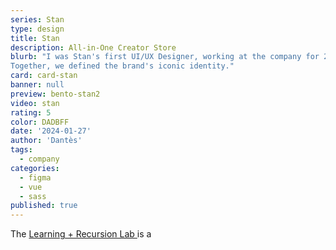 ```yaml
---
series: Stan
type: design
title: Stan
description: All-in-One Creator Store
blurb: "I was Stan's first UI/UX Designer, working at the company for 2 years.
Together, we defined the brand's iconic identity."
card: card-stan
banner: null
preview: bento-stan2
video: stan
rating: 5
color: DADBFF
date: '2024-01-27'
author: 'Dantès'
tags:
  - company
categories:
  - figma
  - vue
  - sass
published: true
---
```


<script>

  import Gallery from '$lib/components/Gallery.svelte'

  let images = [
    { url: 'stan-icons/ic=Dashboard', type: 'svg', caption: "Dashboard" },
    { url: 'stan-icons/ic=Home', type: 'svg', caption: "Home" },
    { url: 'stan-icons/ic=Smile', type: 'svg', caption: "Smile" },
    { url: 'stan-icons/ic=Store', type: 'svg', caption: "Store" },
    { url: 'stan-icons/ic=Heart', type: 'svg', caption: "Heart" },
    { url: 'stan-icons/ic=Clock', type: 'svg', caption: "Clock" },
    { url: 'stan-icons/ic=Funnel', type: 'svg', caption: "Funnel" },
    { url: 'stan-icons/ic=Settings', type: 'svg', caption: "Settings" },

    { url: 'stan-icons/ic=Chart', type: 'svg', caption: "Chart" },
    { url: 'stan-icons/ic=Wallet', type: 'svg', caption: "Wallet" },
    { url: 'stan-icons/ic=Integration', type: 'svg', caption: "Integration" },
    { url: 'stan-icons/ic=Check', type: 'svg', caption: "Check" },
    { url: 'stan-icons/ic=Calendar', type: 'svg', caption: "Calendar" },
    { url: 'stan-icons/ic=Course', type: 'svg', caption: "Course" },
    { url: 'stan-icons/ic=Download', type: 'svg', caption: "Download" },
    { url: 'stan-icons/ic=Webinar', type: 'svg', caption: "Webinar" },

    { url: 'stan-icons/ic=Person', type: 'svg', caption: "Person" },
    { url: 'stan-icons/ic=People', type: 'svg', caption: "People" },
    { url: 'stan-icons/ic=Send', type: 'svg', caption: "Send" },
    { url: 'stan-icons/ic=Image', type: 'svg', caption: "Image" },
    { url: 'stan-icons/ic=Edit', type: 'svg', caption: "Edit" },
    { url: 'stan-icons/ic=Lock', type: 'svg', caption: "Lock" },
    { url: 'stan-icons/ic=Copy', type: 'svg', caption: "Copy" },
    { url: 'stan-icons/ic=Back', type: 'svg', caption: "Back" },

    { url: 'stan-icons/ic=Stan', type: 'svg', caption: "Stan" },
    { url: 'stan-icons/ic=Money', type: 'svg', caption: "Money" },
    { url: 'stan-icons/ic=URL', type: 'svg', caption: "URL" },
    { url: 'stan-icons/ic=Box', type: 'svg', caption: "Box" },
    { url: 'stan-icons/ic=Product', type: 'svg', caption: "Product" },
    { url: 'stan-icons/ic=Design', type: 'svg', caption: "Design" },

    { url: 'stan-icons/ic=ArrowTopRight', type: 'svg', caption: "ArrowTopRight" },
    { url: 'stan-icons/ic=ArrowRight', type: 'svg', caption: "ArrowRight" },
    { url: 'stan-icons/ic=ArrowLeft', type: 'svg', caption: "ArrowLeft" },
    { url: 'stan-icons/ic=ArrowUp', type: 'svg', caption: "ArrowUp" },
    { url: 'stan-icons/ic=ArrowDown', type: 'svg', caption: "ArrowDown" },
    { url: 'stan-icons/ic=Publish', type: 'svg', caption: "ArrowPublish" },

    { url: 'stan-icons/ic=Bold', type: 'svg', caption: "Bold" },
    { url: 'stan-icons/ic=Italic', type: 'svg', caption: "Italic" },
    { url: 'stan-icons/ic=List', type: 'svg', caption: "List" },
    { url: 'stan-icons/ic=+', type: 'svg', caption: "+" },
    { url: 'stan-icons/ic=X', type: 'svg', caption: "X" },
    { url: 'stan-icons/ic=Cycle', type: 'svg', caption: "Cycle" },

    { url: 'stan-icons/ic=Increase', type: 'svg', caption: "Increase" },
    { url: 'stan-icons/ic=Decrease', type: 'svg', caption: "Decrease" },
    { url: 'stan-icons/ic=PointerUp', type: 'svg', caption: "PointerUp" },
    { url: 'stan-icons/ic=PointerDown', type: 'svg', caption: "PointerDown" },
    { url: 'stan-icons/ic=Visible', type: 'svg', caption: "Visible" },
    { url: 'stan-icons/ic=Hidden', type: 'svg', caption: "Hidden" },

    { url: 'stan-icons/ic=Dropdown', type: 'svg', caption: "Dropdown" },
    { url: 'stan-icons/ic=v', type: 'svg', caption: "Radio" },
    { url: 'stan-icons/ic=DangerCircle', type: 'svg', caption: "DangerCircle" },
    { url: 'stan-icons/ic=CheckCircle', type: 'svg', caption: "CheckCircle" },
    { url: 'stan-icons/ic=xCircle', type: 'svg', caption: "xCircle" },
    { url: 'stan-icons/ic=info', type: 'svg', caption: "Info" },

    { url: 'stan-icons/ic=Checkbox', type: 'svg', caption: "Checkbox" },
    { url: 'stan-icons/ic=Paragraph', type: 'svg', caption: "Paragraph" },
    { url: 'stan-icons/ic=Checkout', type: 'svg', caption: "Checkout" },
    { url: 'stan-icons/ic=Options', type: 'svg', caption: "Options" },
    { url: 'stan-icons/ic=Save', type: 'svg', caption: "Save" },
    { url: 'stan-icons/ic=Trash', type: 'svg', caption: "Trash" },

    { url: 'stan-icons/ic=Text', type: 'svg', caption: "Dropdown" },
    { url: 'stan-icons/ic=Phone', type: 'svg', caption: "Radio" },
    { url: 'stan-icons/ic=Video', type: 'svg', caption: "Dashboard" },
    { url: 'stan-icons/ic=Pointer', type: 'svg', caption: "Dashboard" },
    { url: 'stan-icons/ic=Bell', type: 'svg', caption: "Dashboard" },
    { url: 'stan-icons/ic=Message', type: 'svg', caption: "Dashboard" },

    { url: 'stan-icons/ic=Mail', type: 'svg', caption: "Dropdown" },
    { url: 'stan-icons/ic=MailArrow', type: 'svg', caption: "Radio" },
    { url: 'stan-icons/ic=Custom', type: 'svg', caption: "Dashboard" },
    { url: 'stan-icons/ic=Magnet', type: 'svg', caption: "Dashboard" },
    { url: 'stan-icons/ic=Traffic', type: 'svg', caption: "Dashboard" },
    { url: 'stan-icons/ic=Conversion', type: 'svg', caption: "Dashboard" },

  ]

</script>

The <a href = ''> Learning + Recursion Lab </a> is a


<Gallery images = {images} col = 8 />